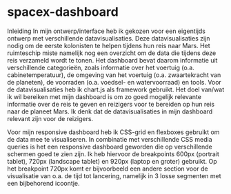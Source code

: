 # spacex-dashboard

Inleiding
In mijn ontwerp/interface heb ik gekozen voor een eigentijds ontwerp met verschillende datavisualisaties. Deze datavisualisaties zijn nodig om de eerste kolonisten te helpen tijdens hun reis naar Mars. Het ruimteschip miste namelijk nog een overzicht om de data die tijdens deze reis verzameld wordt te tonen. Het dashboard bevat daarom informatie uit verschillende categorieën, zoals informatie over het voertuig (o.a. cabinetemperatuur), de omgeving van het voertuig (o.a. zwaartekracht van de planeten), de voorraden (o.a. voedsel- en watervoorraad) en tools. Voor de datavisualisaties heb ik chart.js als framework gebruikt. Het doel van/wat ik wil bereiken met mijn dashboard is om zo goed mogelijk relevante informatie over de reis te geven en reizigers voor te bereiden op hun reis naar de planeet Mars. Ik denk dat de datavisualisaties in mijn dashboard relevant zijn voor de reizigers.

Voor mijn responsive dashboard heb ik CSS-grid en flexboxes gebruikt om de data mee te visualiseren. In combinatie met verschillende CSS media queries is het een responsive dashboard geworden die op verschillende schermen goed te zien zijn. Ik heb hiervoor de breakpoints 600px (portrait tablet), 720px (landscape tablet) en 920px (laptop en groter) gebruikt. Op het breakpoint 720px komt er bijvoorbeeld een andere section voor de visualisatie van o.a. de tijd tot lancering, namelijk in 3 losse segmenten met een bijbehorend icoontje.
